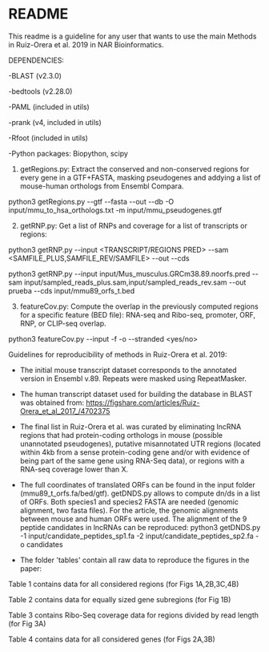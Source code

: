 # README

This readme is a guideline for any user that wants to use the main Methods in Ruiz-Orera et al. 2019 in NAR Bioinformatics. 

DEPENDENCIES: 

-BLAST (v2.3.0)

-bedtools (v2.28.0)

-PAML (included in utils)

-prank (v4, included in utils)

-Rfoot (included in utils)

-Python packages: Biopython, scipy

1) getRegions.py: Extract the conserved and non-conserved regions for every gene in a GTF+FASTA, masking pseudogenes and addying a list of mouse-human orthologs from Ensembl Compara.

python3 getRegions.py --gtf <TRANSCRIPT GTF> --fasta <TRANSCRIPT FASTA> --out <OUT NAME> --db <BLAST DB> -O input/mmu_to_hsa_orthologs.txt -m input/mmu_pseudogenes.gtf

2) getRNP.py: Get a list of RNPs and coverage for a list of transcripts or regions:

python3 getRNP.py --input <TRANSCRIPT/REGIONS PRED> --sam <SAMFILE_PLUS,SAMFILE_REV/SAMFILE> --out <OUT NAME> --cds <BED CDS>

python3 getRNP.py --input input/Mus_musculus.GRCm38.89.noorfs.pred --sam input/sampled_reads_plus.sam,input/sampled_reads_rev.sam --out prueba --cds input/mmu89_orfs_t.bed

3) featureCov.py: Compute the overlap in the previously computed regions for a specific feature (BED file): RNA-seq and Ribo-seq, promoter, ORF, RNP, or CLIP-seq overlap.

python3 featureCov.py --input <REGIONS OUTPUT BED> -f <BED FEATURES> -o <OUT NAME> --stranded <yes/no>


Guidelines for reproducibility of methods in Ruiz-Orera et al. 2019:

- The initial mouse transcript dataset corresponds to the annotated version in Ensembl v.89. Repeats were masked using RepeatMasker.

- The human transcript dataset used for building the database in BLAST was obtained from: https://figshare.com/articles/Ruiz-Orera_et_al_2017_/4702375

- The final list in Ruiz-Orera et al. was curated by eliminating lncRNA regions that had protein-coding orthologs in mouse (possible unannotated pseudogenes), putative misannotated UTR regions (located within 4kb from a sense protein-coding gene and/or with evidence of being part of the same gene using RNA-Seq data), or regions with a RNA-seq coverage lower than X.

- The full coordinates of translated ORFs can be found in the input folder (mmu89_t_orfs.fa/bed/gtf). getDNDS.py allows to compute dn/ds in a list of ORFs. Both species1 and species2 FASTA are needed (genomic alignment, two fasta files). For the article, the genomic alignments between mouse and human ORFs were used. The alignment of the 9 peptide candidates in lncRNAs can be reproduced:
python3 getDNDS.py -1 input/candidate_peptides_sp1.fa -2 input/candidate_peptides_sp2.fa -o candidates

- The folder 'tables' contain all raw data to reproduce the figures in the paper:

Table 1 contains data for all considered regions (for Figs 1A,2B,3C,4B)

Table 2 contains data for equally sized gene subregions (for Fig 1B)

Table 3 contains Ribo-Seq coverage data for regions divided by read length (for Fig 3A)

Table 4 contains data for all considered genes (for Figs 2A,3B)
